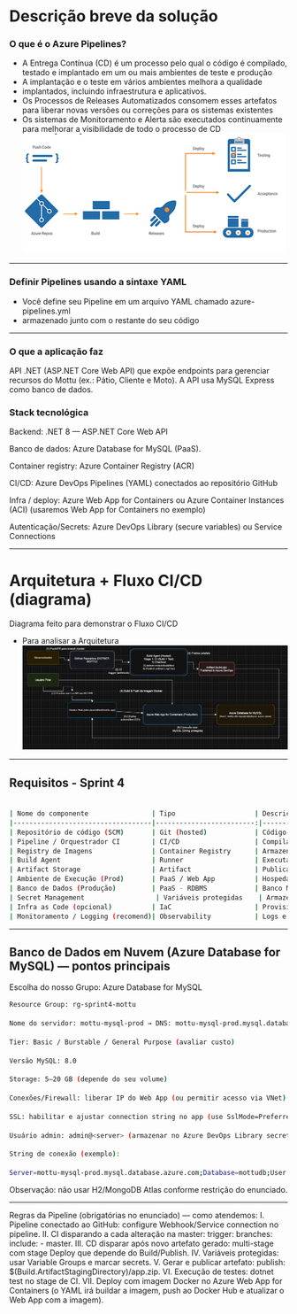 # Descrição breve da solução

### O que é o Azure Pipelines?
- A Entrega Contínua (CD) é um processo pelo qual o código é compilado,
testado e implantado em um ou mais ambientes de teste e produção
- A implantação e o teste em vários ambientes melhora a qualidade
- implantados, incluindo infraestrutura e aplicativos.
- Os Processos de Releases Automatizados consomem esses artefatos para liberar novas versões ou correções para os sistemas existentes
- Os sistemas de Monitoramento e Alerta são executados continuamente para melhorar a visibilidade de todo o processo de CD
![alt text](image-1.png)
---

### Definir Pipelines usando a sintaxe YAML
- Você define seu Pipeline em um arquivo YAML chamado azure-pipelines.yml
- armazenado junto com o restante do seu código

---

### O que a aplicação faz
API .NET (ASP.NET Core Web API) que expõe endpoints para gerenciar recursos do Mottu (ex.: Pátio, Cliente e Moto). A API usa MySQL Express como banco de dados.

### Stack tecnológica

Backend: .NET 8 — ASP.NET Core Web API

Banco de dados: Azure Database for MySQL (PaaS).

Container registry: Azure Container Registry (ACR)

CI/CD: Azure DevOps Pipelines (YAML) conectados ao repositório GitHub

Infra / deploy: Azure Web App for Containers ou Azure Container Instances (ACI) (usaremos Web App for Containers no exemplo)

Autenticação/Secrets: Azure DevOps Library (secure variables) ou Service Connections


---

# Arquitetura + Fluxo CI/CD (diagrama)

Diagrama feito para demonstrar o Fluxo CI/CD 
- Para analisar a Arquitetura
![alt text](image.png)


---

## Requisitos - Sprint 4
```bash

| Nome do componente                | Tipo                    | Descrição funcional                                                                 | Tecnologia / Ferramenta                         |
|-----------------------------------|-------------------------:|-------------------------------------------------------------------------------------|-------------------------------------------------|
| Repositório de código (SCM)       | Git (hosted)            | Código-fonte da aplicação e pipelines (YAML)                                       | GitHub (https://github.com/christianmilfont/...) |
| Pipeline / Orquestrador CI        | CI/CD                   | Compila, executa testes unitários, publica artefato e gera imagem Docker           | Azure DevOps Pipelines (YAML multi-stage)      |
| Registry de Imagens               | Container Registry      | Armazena imagem Docker utilizada no deploy                                         | Docker Hub (ou GitHub Container Registry / ACR)|
| Build Agent                       | Runner                  | Executa jobs de build/test/push                                                     | Azure DevOps Hosted Agents                      |
| Artifact Storage                  | Artifact                | Publicação do build para acionar release                                           | Azure DevOps Artifacts                          |
| Ambiente de Execução (Prod)       | PaaS / Web App          | Hospeda a API dentro de container Docker                                            | Azure Web App for Containers                    |
| Banco de Dados (Produção)         | PaaS - RDBMS            | Banco MySQL gerenciado (produção)                                                  | Azure Database for MySQL (Single Server/Pas)    |
| Secret Management                  | Variáveis protegidas    | Armazenamento de strings de conexão, usuários, senhas e chaves de serviço          | Azure DevOps Library (Variable groups - secret) |
| Infra as Code (opcional)          | IaC                     | Provisionamento automatizado dos recursos (opcional)                               | ARM Templates / Bicep / Terraform               |
| Monitoramento / Logging (recomend)| Observability           | Logs e métricas (opcional)                                                          | Azure Monitor / Application Insights (opcional) |

```

---


## Banco de Dados em Nuvem (Azure Database for MySQL) — pontos principais

Escolha do nosso Grupo: Azure Database for MySQL

```bash
Resource Group: rg-sprint4-mottu

Nome do servidor: mottu-mysql-prod → DNS: mottu-mysql-prod.mysql.database.azure.com

Tier: Basic / Burstable / General Purpose (avaliar custo)

Versão MySQL: 8.0

Storage: 5–20 GB (depende do seu volume)

Conexões/Firewall: liberar IP do Web App (ou permitir acesso via VNet)

SSL: habilitar e ajustar connection string no app (use SslMode=Preferred ou Required conforme a política)

Usuário admin: admin@<server> (armazenar no Azure DevOps Library secret)

String de conexão (exemplo):

Server=mottu-mysql-prod.mysql.database.azure.com;Database=mottudb;User Id=admin@mottu-mysql-prod;Password=<SENHA>;SslMode=Required;

```

Observação: não usar H2/MongoDB Atlas conforme restrição do enunciado.

---

Regras da Pipeline (obrigatórias no enunciado) — como atendemos:
I. Pipeline conectado ao GitHub: configure Webhook/Service connection no pipeline.
II. CI disparando a cada alteração na master: trigger: branches: include: - master.
III. CD disparar após novo artefato gerado: multi-stage com stage Deploy que depende do Build/Publish.
IV. Variáveis protegidas: usar Variable Groups e marcar secrets.
V. Gerar e publicar artefato: publish: $(Build.ArtifactStagingDirectory)/app.zip.
VI. Execução de testes: dotnet test no stage de CI.
VII. Deploy com imagem Docker no Azure Web App for Containers (o YAML irá buildar a imagem, push ao Docker Hub e atualizar o Web App com a imagem).